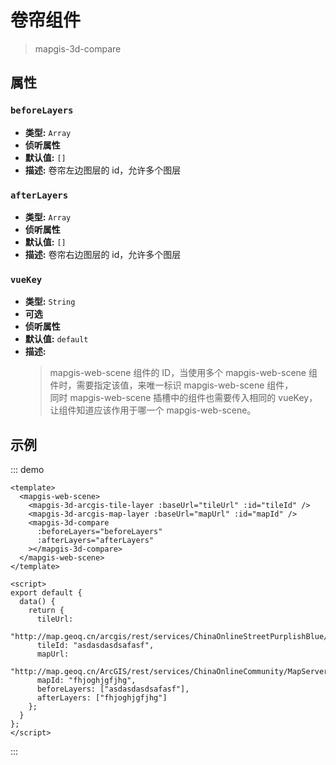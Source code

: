 # 卷帘组件

> mapgis-3d-compare

## 属性

### `beforeLayers`

- **类型:** `Array`
- **侦听属性**
- **默认值:** `[]`
- **描述:** 卷帘左边图层的 id，允许多个图层

### `afterLayers`

- **类型:** `Array`
- **侦听属性**
- **默认值:** `[]`
- **描述:** 卷帘右边图层的 id，允许多个图层

### `vueKey`

- **类型:** `String`
- **可选**
- **侦听属性**
- **默认值:** `default`
- **描述:**
  > mapgis-web-scene 组件的 ID，当使用多个 mapgis-web-scene 组件时，需要指定该值，来唯一标识 mapgis-web-scene 组件，<br/>
  > 同时 mapgis-web-scene 插槽中的组件也需要传入相同的 vueKey，让组件知道应该作用于哪一个 mapgis-web-scene。

## 示例

::: demo

```vue
<template>
  <mapgis-web-scene>
    <mapgis-3d-arcgis-tile-layer :baseUrl="tileUrl" :id="tileId" />
    <mapgis-3d-arcgis-map-layer :baseUrl="mapUrl" :id="mapId" />
    <mapgis-3d-compare
      :beforeLayers="beforeLayers"
      :afterLayers="afterLayers"
    ></mapgis-3d-compare>
  </mapgis-web-scene>
</template>

<script>
export default {
  data() {
    return {
      tileUrl:
        "http://map.geoq.cn/arcgis/rest/services/ChinaOnlineStreetPurplishBlue/MapServer",
      tileId: "asdasdasdsafasf",
      mapUrl:
        "http://map.geoq.cn/ArcGIS/rest/services/ChinaOnlineCommunity/MapServer",
      mapId: "fhjoghjgfjhg",
      beforeLayers: ["asdasdasdsafasf"],
      afterLayers: ["fhjoghjgfjhg"]
    };
  }
};
</script>
```

:::
